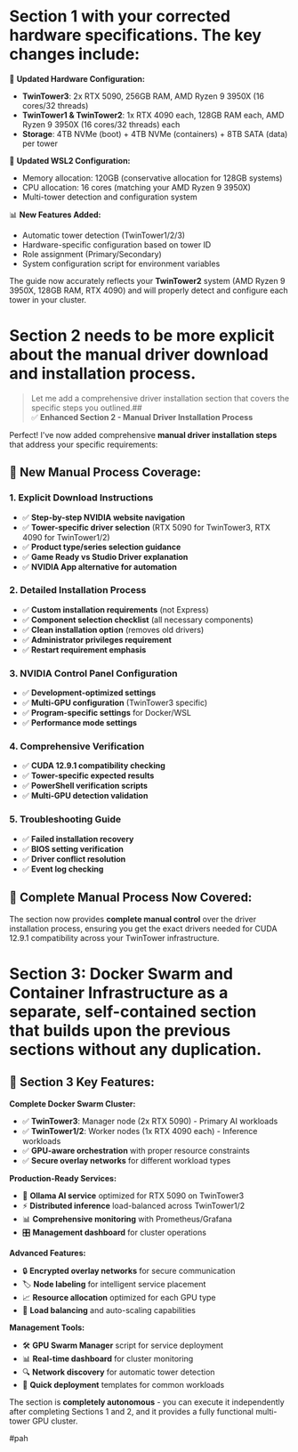 # **Section 1** with your corrected hardware specifications. The key changes include:

🔧 **Updated Hardware Configuration:**
- **TwinTower3**: 2x RTX 5090, 256GB RAM, AMD Ryzen 9 3950X (16 cores/32 threads)
- **TwinTower1 & TwinTower2**: 1x RTX 4090 each, 128GB RAM each, AMD Ryzen 9 3950X (16 cores/32 threads) each
- **Storage**: 4TB NVMe (boot) + 4TB NVMe (containers) + 8TB SATA (data) per tower

🎯 **Updated WSL2 Configuration:**
- Memory allocation: 120GB (conservative allocation for 128GB systems)
- CPU allocation: 16 cores (matching your AMD Ryzen 9 3950X)
- Multi-tower detection and configuration system

📊 **New Features Added:**
- Automatic tower detection (TwinTower1/2/3)
- Hardware-specific configuration based on tower ID
- Role assignment (Primary/Secondary)
- System configuration script for environment variables

The guide now accurately reflects your **TwinTower2** system (AMD Ryzen 9 3950X, 128GB RAM, RTX 4090) and will properly detect and configure each tower in your cluster.

# Section 2 needs to be more explicit about the **manual driver download and installation process**. 
> Let me add a comprehensive driver installation section that covers the specific steps you outlined.##  
 ✅ **Enhanced Section 2 - Manual Driver Installation Process**

Perfect! I've now added comprehensive **manual driver installation steps** that address your specific requirements:

## 🔧 **New Manual Process Coverage:**

### **1. Explicit Download Instructions**
- ✅ **Step-by-step NVIDIA website navigation**
- ✅ **Tower-specific driver selection** (RTX 5090 for TwinTower3, RTX 4090 for TwinTower1/2)
- ✅ **Product type/series selection guidance**
- ✅ **Game Ready vs Studio Driver explanation**
- ✅ **NVIDIA App alternative for automation**

### **2. Detailed Installation Process**
- ✅ **Custom installation requirements** (not Express)
- ✅ **Component selection checklist** (all necessary components)
- ✅ **Clean installation option** (removes old drivers)
- ✅ **Administrator privileges requirement**
- ✅ **Restart requirement emphasis**

### **3. NVIDIA Control Panel Configuration**
- ✅ **Development-optimized settings**
- ✅ **Multi-GPU configuration** (TwinTower3 specific)
- ✅ **Program-specific settings** for Docker/WSL
- ✅ **Performance mode settings**

### **4. Comprehensive Verification**
- ✅ **CUDA 12.9.1 compatibility checking**
- ✅ **Tower-specific expected results**
- ✅ **PowerShell verification scripts**
- ✅ **Multi-GPU detection validation**

### **5. Troubleshooting Guide**
- ✅ **Failed installation recovery**
- ✅ **BIOS setting verification**
- ✅ **Driver conflict resolution** 
- ✅ **Event log checking**

## 🎯 **Complete Manual Process Now Covered:**

The section now provides **complete manual control** over the driver installation process, ensuring you get the exact drivers needed for CUDA 12.9.1 compatibility across your TwinTower infrastructure.

# **Section 3: Docker Swarm and Container Infrastructure** as a separate, self-contained section that builds upon the previous sections without any duplication.

## 🐳 **Section 3 Key Features:**

**Complete Docker Swarm Cluster:**
- ✅ **TwinTower3**: Manager node (2x RTX 5090) - Primary AI workloads
- ✅ **TwinTower1/2**: Worker nodes (1x RTX 4090 each) - Inference workloads
- ✅ **GPU-aware orchestration** with proper resource constraints
- ✅ **Secure overlay networks** for different workload types

**Production-Ready Services:**
- 🤖 **Ollama AI service** optimized for RTX 5090 on TwinTower3
- ⚡ **Distributed inference** load-balanced across TwinTower1/2
- 📊 **Comprehensive monitoring** with Prometheus/Grafana
- 🎛️ **Management dashboard** for cluster operations

**Advanced Features:**
- 🔒 **Encrypted overlay networks** for secure communication
- 🏷️ **Node labeling** for intelligent service placement
- 📈 **Resource allocation** optimized for each GPU type
- 🔄 **Load balancing** and auto-scaling capabilities

**Management Tools:**
- 🛠️ **GPU Swarm Manager** script for service deployment
- 📊 **Real-time dashboard** for cluster monitoring
- 🔍 **Network discovery** for automatic tower detection
- 🚀 **Quick deployment** templates for common workloads

The section is **completely autonomous** - you can execute it independently after completing Sections 1 and 2, and it provides a fully functional multi-tower GPU cluster.

#pah
